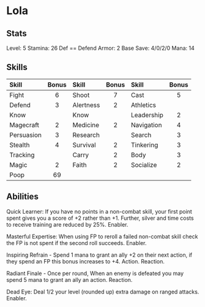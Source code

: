 # Lola

## Stats

Level: 5
Stamina: 26
Def == Defend
Armor: 2
Base Save: 4/0/2/0
Mana: 14

## Skills

| Skill      | Bonus | Skill     | Bonus | Skill      | Bonus |
| :--------- | :---: | :-------- | :---: | :--------- | :---: |
| Fight      |   6   | Shoot     |   7   | Cast       |   5   |
| Defend     |   3   | Alertness |   2   | Athletics  |       |
| Know       |       | Know      |       | Leadership |   2   |
| Magecraft  |   2   | Medicine  |   2   | Navigation |   4   |
| Persuasion |   3   | Research  |       | Search     |   3   |
| Stealth    |   4   | Survival  |   2   | Tinkering  |   3   |
| Tracking   |       | Carry     |   2   | Body       |   3   |
| Magic      |   2   | Faith     |   2   | Socialize  |   2   |
| Poop       |  69   |           |       |            |       |

## Abilities

Quick Learner: If you have no points in a non-combat skill, your first point spent gives you a score of +2 rather than +1. Further, silver and time costs to receive training are reduced by 25%. Enabler.

Masterful Expertise: When using FP to reroll a failed non-combat skill check the FP is not spent if the second roll succeeds. Enabler.

Inspiring Refrain - Spend 1 mana to grant an ally +2 on their next action, if they spend an FP this bonus increases to +4. Action. Reaction.

Radiant Finale - Once per round, When an enemy is defeated you may spend 5 mana to grant an ally an action. Reaction.

Dead Eye: Deal 1/2 your level (rounded up) extra damage on ranged attacks. Enabler.